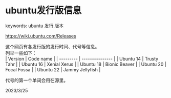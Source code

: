 # ubuntu发行版信息

keywords: ubuntu 发行 版本  

https://wiki.ubuntu.com/Releases  

这个网页有各发行版的发行时间、代号等信息。  
列举一些如下：  
| Version   | Code name       |
| --------- | --------------- |
| Ubuntu 14 | Trusty Tahr     |
| Ubuntu 16 | Xenial Xerus    |
| Ubuntu 18 | Bionic Beaver   |
| Ubuntu 20 | Focal Fossa     |
| Ubuntu 22 | Jammy Jellyfish |

代号的第一个单词会用在源里。  


2023/3/25  
